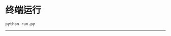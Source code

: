 # 终端运行

```shell
python run.py
```
**********************************************************************************************************************************************************************************************************************************************************************************************************************************************************************************************************************************************************************************************************************************************************************************************************************************************************************************************************************************************************************************************************************************************************************************************************************